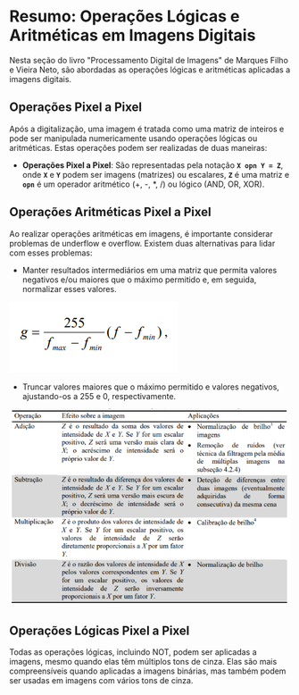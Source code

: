 # **Resumo: Operações Lógicas e Aritméticas em Imagens Digitais**

Nesta seção do livro "Processamento Digital de Imagens" de Marques Filho e Vieira Neto, são abordadas as operações lógicas e aritméticas aplicadas a imagens digitais. 

## **Operações Pixel a Pixel**

Após a digitalização, uma imagem é tratada como uma matriz de inteiros e pode ser manipulada numericamente usando operações lógicas ou aritméticas. Estas operações podem ser realizadas de duas maneiras:

- **Operações Pixel a Pixel**: São representadas pela notação **`X opn Y = Z`**, onde **`X`** e **`Y`** podem ser imagens (matrizes) ou escalares, **`Z`** é uma matriz e **`opn`** é um operador aritmético (+, -, *, /) ou lógico (AND, OR, XOR).

## **Operações Aritméticas Pixel a Pixel**

Ao realizar operações aritméticas em imagens, é importante considerar problemas de underflow e overflow. Existem duas alternativas para lidar com esses problemas:

- Manter resultados intermediários em uma matriz que permita valores negativos e/ou maiores que o máximo permitido e, em seguida, normalizar esses valores.

![formula](./assets/formula.png)

- Truncar valores maiores que o máximo permitido e valores negativos, ajustando-os a 255 e 0, respectivamente.

![tabela](./assets/tabela.png)

## **Operações Lógicas Pixel a Pixel**

Todas as operações lógicas, incluindo NOT, podem ser aplicadas a imagens, mesmo quando elas têm múltiplos tons de cinza. Elas são mais compreensíveis quando aplicadas a imagens binárias, mas também podem ser usadas em imagens com vários tons de cinza.